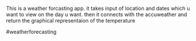 This is a weather  forcasting app.
it takes input of location and dates which u want to view on the day u want.
then it connects with the accuweather and return the graphical representaion of the temperature

#weatherforecasting 
